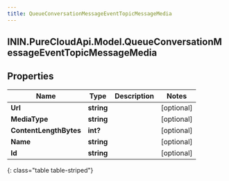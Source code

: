 ```yaml
---
title: QueueConversationMessageEventTopicMessageMedia
---
```

## ININ.PureCloudApi.Model.QueueConversationMessageEventTopicMessageMedia

## Properties

|Name | Type | Description | Notes|
|------------ | ------------- | ------------- | -------------|
| **Url** | **string** |  | [optional] |
| **MediaType** | **string** |  | [optional] |
| **ContentLengthBytes** | **int?** |  | [optional] |
| **Name** | **string** |  | [optional] |
| **Id** | **string** |  | [optional] |
{: class="table table-striped"}


